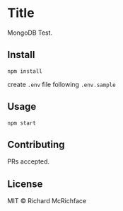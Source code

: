 # Title

MongoDB Test.

## Install

```
npm install
```
create `.env` file following `.env.sample`

## Usage

```
npm start
```

## Contributing

PRs accepted.

## License

MIT © Richard McRichface
